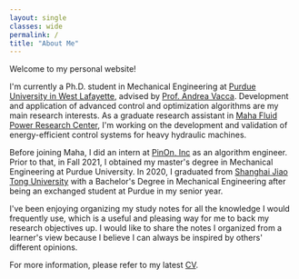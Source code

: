 ```yaml
---
layout: single
classes: wide
permalink: /
title: "About Me"
---
```


Welcome to my personal website!

I'm currently a Ph.D. student in Mechanical Engineering at [Purdue University in West Lafayette](https://www.purdue.edu/), advised by [Prof. Andrea Vacca](https://engineering.purdue.edu/ME/PhotoGallery/Event01/People/People/ptProfile?resource_id=61666&group_id=11989). Development and application of advanced control and optimization algorithms are my main research interests. As a graduate research assistant in [Maha Fluid Power Research Center](https://engineering.purdue.edu/Maha/), I'm working on the development and validation of energy-efficient control systems for heavy hydraulic machines.

Before joining Maha, I did an intern at [PinOn, Inc](https://pinon.io/) as an algorithm engineer. Prior to that, in Fall 2021, I obtained my master's degree in Mechanical Engineering at Purdue University. In 2020, I graduated from [Shanghai Jiao Tong University](https://en.sjtu.edu.cn/) with a Bachelor's Degree in Mechanical Engineering after being an exchanged student at Purdue in my senior year.

I've been enjoying organizing my study notes for all the knowledge I would frequently use, which is a useful and pleasing way for me to back my research objectives up. I would like to share the notes I organized from a learner's view because I believe I can always be inspired by others' different opinions.

For more information, please refer to my latest [CV](https://knoero.github.io/files/CV.pdf).
